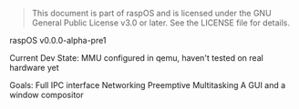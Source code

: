 > This document is part of raspOS and is licensed under the GNU General Public License v3.0 or later.
> See the LICENSE file for details.

raspOS v0.0.0-alpha-pre1

Current Dev State:
MMU configured in qemu, haven't tested on real hardware yet

Goals: 
Full IPC interface
Networking
Preemptive Multitasking
A GUI and a window compositor

